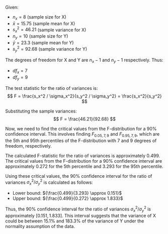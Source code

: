 Given:
- ${n_x = 8}$ (sample size for X)
- ${\bar{x} = 15.75}$ (sample mean for X)
- ${s_x^2 = 46.21}$ (sample variance for X)
- ${n_y = 10}$ (sample size for Y)
- ${\bar{y} = 23.3}$ (sample mean for Y)
- ${s_y^2 = 92.68}$ (sample variance for Y)

The degrees of freedom for X and Y are ${n_x - 1}$ and ${n_y - 1}$ respectively. Thus:
- ${df_x = 7}$
- ${df_y = 9}$

The test statistic for the ratio of variances is:
$$ F = \frac{s_x^2 / \sigma_x^2}{s_y^2 / \sigma_y^2} = \frac{s_x^2}{s_y^2} $$

Substituting the sample variances:
$$ F = \frac{46.21}{92.68} $$

Now, we need to find the critical values from the F-distribution for a 90% confidence interval. This involves finding ${F_{0.05, 7, 9}}$ and ${F_{0.95, 7, 9}}$, which are the 5th and 95th percentiles of the F-distribution with 7 and 9 degrees of freedom, respectively.

The calculated F-statistic for the ratio of variances is approximately ${0.499}$. The critical values from the F-distribution for a 90% confidence interval are approximately ${0.272}$ for the 5th percentile and ${3.293}$ for the 95th percentile.

Using these critical values, the 90% confidence interval for the ratio of variances ${\sigma_x^2 / \sigma_y^2}$ is calculated as follows:
- Lower bound: ${\frac{0.499}{3.293} \approx 0.151}$
- Upper bound: ${\frac{0.499}{0.272} \approx 1.833}$

Thus, the 90% confidence interval for the ratio of variances ${\sigma_x^2 / \sigma_y^2}$ is approximately ${[0.151, 1.833]}$. This interval suggests that the variance of X could be between 15.1% and 183.3% of the variance of Y under the normality assumption of the data.

